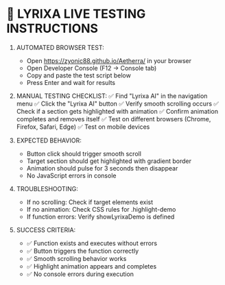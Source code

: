 
🧪 LYRIXA LIVE TESTING INSTRUCTIONS
==================================

1. AUTOMATED BROWSER TEST:
   - Open https://zyonic88.github.io/Aetherra/ in your browser
   - Open Developer Console (F12 → Console tab)
   - Copy and paste the test script below
   - Press Enter and wait for results

2. MANUAL TESTING CHECKLIST:
   ✅ Find "Lyrixa AI" in the navigation menu
   ✅ Click the "Lyrixa AI" button
   ✅ Verify smooth scrolling occurs
   ✅ Check if a section gets highlighted with animation
   ✅ Confirm animation completes and removes itself
   ✅ Test on different browsers (Chrome, Firefox, Safari, Edge)
   ✅ Test on mobile devices

3. EXPECTED BEHAVIOR:
   - Button click should trigger smooth scroll
   - Target section should get highlighted with gradient border
   - Animation should pulse for 3 seconds then disappear
   - No JavaScript errors in console

4. TROUBLESHOOTING:
   - If no scrolling: Check if target elements exist
   - If no animation: Check CSS rules for .highlight-demo
   - If function errors: Verify showLyrixaDemo is defined

5. SUCCESS CRITERIA:
   - ✅ Function exists and executes without errors
   - ✅ Button triggers the function correctly  
   - ✅ Smooth scrolling behavior works
   - ✅ Highlight animation appears and completes
   - ✅ No console errors during execution
